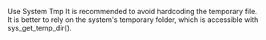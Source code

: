Use System Tmp
It is recommended to avoid hardcoding the temporary file. It is better to rely on the system's temporary folder, which is accessible with sys_get_temp_dir().

<?php

// Where the tmp is : 
file_put_contents(sys_get_temp_dir().'/tempFile.txt', $content);


// Avoid hard-coding tmp folder : 
// On Linux-like systems
file_put_contents('/tmp/tempFile.txt', $content);

// On Windows systems
file_put_contents('C:\WINDOWS\TEMP\tempFile.txt', $content);

?>
